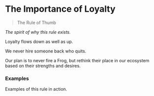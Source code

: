 # The Importance of Loyalty

> The Rule of Thumb

*The spirit of why this rule exists.*

Loyalty flows down as well as up.

We never hire someone back who quits.

Our plan is to never fire a Frog, but rethink their place in our ecosystem based on their strengths and desires.

### Examples

Examples of this rule in action.
